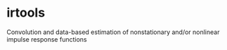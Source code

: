 # irtools
Convolution and data-based estimation of nonstationary and/or nonlinear impulse response functions
